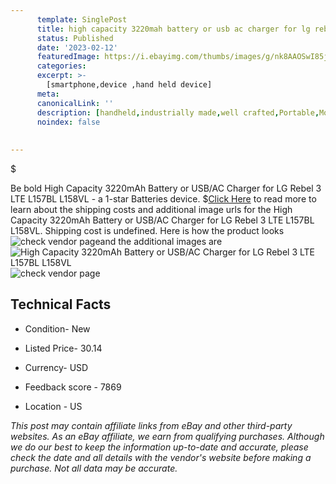 ```yaml
---
      template: SinglePost
      title: high capacity 3220mah battery or usb ac charger for lg rebel 3 lte l157bl l158vl
      status: Published
      date: '2023-02-12'
      featuredImage: https://i.ebayimg.com/thumbs/images/g/nk8AAOSwI85jwRKW/s-l225.jpg
      categories: 
      excerpt: >-
        [smartphone,device ,hand held device]
      meta:
      canonicalLink: ''
      description: [handheld,industrially made,well crafted,Portable,Mobile,Compact,Convenient,Lightweight,Maneuverable,Man-portable,Miniature,Carriable,Hand-held,Light,Holdable,Transportable,Mobile device,Pocket-sized,On-the-go,Wireless,Cordless,Compact size,Convenient size, smartphone,device ,hand held device]
      noindex: false
      
        
---
```

$

Be bold High Capacity 3220mAh Battery or USB/AC Charger for LG Rebel 3 LTE L157BL L158VL - a 1-star Batteries device.
$[Click Here](https://www.ebay.com/itm/173978089398?hash=item2881e6f7b6%3Ag%3Ank8AAOSwI85jwRKW&mkevt=1&mkcid=1&mkrid=711-53200-19255-0&campid=%253CePNCampaignId%253E&customid=%253CreferenceId%253E&toolid=10049) to read more to learn about the shipping costs and additional image urls for the High Capacity 3220mAh Battery or USB/AC Charger for LG Rebel 3 LTE L157BL L158VL. Shipping cost is undefined. Here is how the product looks ![check vendor page](https://i.ebayimg.com/thumbs/images/g/nk8AAOSwI85jwRKW/s-l225.jpg)and the additional images are![High Capacity 3220mAh Battery or USB/AC Charger for LG Rebel 3 LTE L157BL L158VL](https://i.ebayimg.com/images/g/nk8AAOSwI85jwRKW/s-l1200.jpg)![check vendor page]()



 ## Technical Facts 



     
      

 - Condition- New 


      

 - Listed Price- 30.14 


      

 - Currency- USD 


      

 - Feedback score - 7869 


      

 - Location - US 


      
      

 *_This post may contain affiliate links from eBay and other third-party websites. As an eBay affiliate, we earn from qualifying purchases. Although we do our best to keep the information up-to-date and accurate, please check the date and all details with the vendor's website before making a purchase. Not all data may be accurate._*






